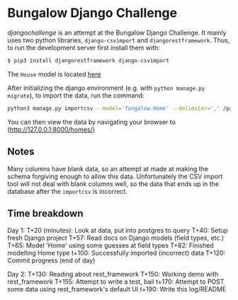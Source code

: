 # Bungalow Django Challenge

_djangochallenge_ is an attempt at the Bungalow Django Challenge. It mainly uses two python libraries, `django-csvimport` and
`djangorestframework`. Thus, to run the development server first install them with:

```sh
$ pip3 install djangorestframework django-csvimport
```

The `House` model is located [here](./fungalow/models.py)


After initializing the django environment (e.g. with `python manage.py migrate`), to import the data, run the command:

```sh
python3 manage.py importcsv --model='fungalow.Home' --delimiter=',' /path/to/challenge_data.csv
```

You can then view the data by navigating your browser to (http://127.0.0.1:8000/homes/)

## Notes

Many columns have blank data, so an attempt at made at making the schema forgiving enough to allow this data. Unfortunately the CSV import tool will not deal with blank columns well, so the data that ends up in the database after the `importcsv` is incorrect.


## Time breakdown

Day 1:
T+20 (minutes): Look at data, put into postgres to query
T+40: Setup fresh Django project
T+57: Read docs on Django models (field types, etc.)
T+65: Model 'Home' using some guesses at field types
T+82: Finished modelling Home type
t+100: Successfully imported (incorrect) data
T+120: Commit progress (end of day)

Day 2:
T+130: Reading about rest_framework
T+150: Working demo with rest_framework
T+155: Attempt to write a test, bail
t+170: Attempt to POST some data using rest_framework's default UI
t+190: Write this log/README